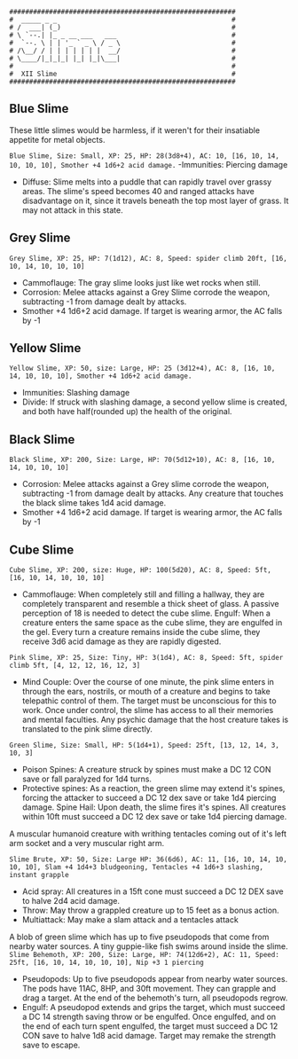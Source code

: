 ```
#########################################################
#  _____ _ _                                            #
# /  ___| (_)                                           #
# \ `--.| |_ _ __ ___   ___                             #
#  `--. \ | | '_ ` _ \ / _ \                            #
# /\__/ / | | | | | | |  __/                            #
# \____/|_|_|_| |_| |_|\___|                            #
#                                                       #
#  XII Slime                                            #
#########################################################
```

## Blue Slime

These little slimes would be harmless, if it weren't for their insatiable appetite for metal objects.

`Blue Slime, Size: Small, XP: 25, HP: 28(3d8+4), AC: 10, [16, 10, 14, 10, 10, 10], Smother +4 1d6+2 acid damage.`
-Immunities: Piercing damage
- Diffuse: Slime melts into a puddle that can rapidly travel over grassy areas. The slime's speed becomes 40 and ranged attacks have disadvantage on it, since it travels beneath the top most layer of grass. It may not attack in this state.

## Grey Slime

`Grey Slime, XP: 25, HP: 7(1d12), AC: 8, Speed: spider climb 20ft, [16, 10, 14, 10, 10, 10]`
- Cammoflauge: The gray slime looks just like wet rocks when still.
- Corrosion: Melee attacks against a Grey Slime corrode the weapon, subtracting -1 from damage dealt by attacks.
- Smother +4 1d6+2 acid damage. If target is wearing armor, the AC falls by -1

## Yellow Slime

`Yellow Slime, XP: 50, size: Large, HP: 25 (3d12+4), AC: 8, [16, 10, 14, 10, 10, 10], Smother +4 1d6+2 acid damage.`
- Immunities: Slashing damage
- Divide: If struck with slashing damage, a second yellow slime is created, and both have half(rounded up) the health of the original.

## Black Slime

`Black Slime, XP: 200, Size: Large, HP: 70(5d12+10), AC: 8, [16, 10, 14, 10, 10, 10]`
- Corrosion: Melee attacks against a Grey slime corrode the weapon, subtracting -1 from damage dealt by attacks. Any creature that touches the black slime takes 1d4 acid damage.
- Smother +4 1d6+2 acid damage. If target is wearing armor, the AC falls by -1

## Cube Slime

`Cube Slime, XP: 200, size: Huge, HP: 100(5d20), AC: 8, Speed: 5ft, [16, 10, 14, 10, 10, 10]`
- Cammoflauge: When completely still and filling a hallway, they are completely transparent and resemble a thick sheet of glass. A passive perception of 18 is needed to detect the cube slime.
Engulf: When a creature enters the same space as the cube slime, they are
engulfed in the gel. Every turn a creature remains inside the cube slime,
they receive 3d6 acid damage as they are rapidly digested.

`Pink Slime, XP: 25, Size: Tiny, HP: 3(1d4), AC: 8, Speed: 5ft, spider climb 5ft, [4, 12, 12, 16, 12, 3]`
- Mind Couple: Over the course of one minute, the pink slime enters in through the ears, nostrils, or mouth of a creature and begins to take telepathic control of them. The target must be unconscious for this to work. Once under control, the slime has access to all their memories and mental faculties. Any psychic damage that the host creature takes is translated to the pink slime directly.

`Green Slime, Size: Small, HP: 5(1d4+1), Speed: 25ft, [13, 12, 14, 3, 10, 3]`
- Poison Spines: A creature struck by spines must make a DC 12 CON save or fall paralyzed for 1d4 turns.
- Protective spines: As a reaction, the green slime may extend it's spines, forcing the attacker to succeed a DC 12 dex save or take 1d4 piercing damage. Spine Hail: Upon death, the slime fires it's spines. All creatures within 10ft must succeed a DC 12 dex save or take 1d4 piercing damage.

A muscular humanoid creature with writhing tentacles coming out of it's left arm socket and a very muscular right arm.

`Slime Brute, XP: 50, Size: Large
HP: 36(6d6), AC: 11, [16, 10, 14, 10, 10, 10], Slam +4 1d4+3 bludgeoning, Tentacles +4 1d6+3 slashing, instant grapple`
- Acid spray: All creatures in a 15ft cone must succeed a DC 12 DEX save to halve 2d4 acid damage.
- Throw: May throw a grappled creature up to 15 feet as a bonus action.
- Multiattack:  May make a slam attack and a tentacles attack

A blob of green slime which has up to five pseudopods that come from nearby water sources. A tiny guppie-like fish swims around inside the slime.\
`Slime Behemoth, XP: 200, Size: Large, HP: 74(12d6+2), AC: 11, Speed: 25ft, [16, 10, 14, 10, 10, 10], Nip +3 1 piercing`
- Pseudopods: Up to five pseudopods appear from nearby water sources. The pods have 11AC, 8HP, and 30ft movement. They can grapple and drag a target. At the end of the behemoth's turn, all pseudopods regrow.
- Engulf: A pseudopod extends and grips the target, which must succeed a DC 14 strength saving throw or be engulfed. Once engulfed, and on the end of each turn spent engulfed, the target must succeed a DC 12 CON save to halve 1d8 acid damage. Target may remake the strength save to escape.
